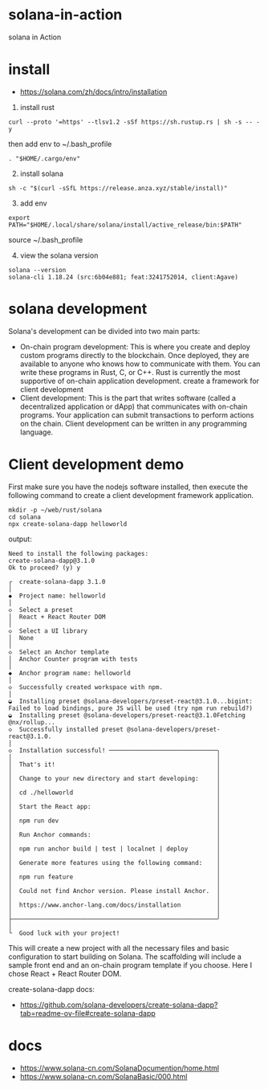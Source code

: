 # solana-in-action
solana in Action

# install
- https://solana.com/zh/docs/intro/installation
1. install rust
```shell
curl --proto '=https' --tlsv1.2 -sSf https://sh.rustup.rs | sh -s -- -y
```
then add env to ~/.bash_profile
```shell
. "$HOME/.cargo/env"
```

2. install solana
```shell
sh -c "$(curl -sSfL https://release.anza.xyz/stable/install)"
```
3. add env
```shell
export PATH="$HOME/.local/share/solana/install/active_release/bin:$PATH"
```
source ~/.bash_profile

4. view the solana version
```shell
solana --version
solana-cli 1.18.24 (src:6b04e881; feat:3241752014, client:Agave)
```
# solana development
Solana's development can be divided into two main parts:
- On-chain program development: This is where you create and deploy custom programs directly to the blockchain. Once deployed, they are available to anyone who knows how to communicate with them. You can write these programs in Rust, C, or C++. Rust is currently the most supportive of on-chain application development.
create a framework for client development
- Client development: This is the part that writes software (called a decentralized application or dApp) that communicates with on-chain programs. Your application can submit transactions to perform actions on the chain. Client development can be written in any programming language.

# Client development demo
First make sure you have the nodejs software installed, then execute the following command to create a client development framework application.
```shell
mkdir -p ~/web/rust/solana
cd solana
npx create-solana-dapp helloworld
```
output:
```
Need to install the following packages:
create-solana-dapp@3.1.0
Ok to proceed? (y) y

┌  create-solana-dapp 3.1.0
│
◆  Project name: helloworld
│
◇  Select a preset
│  React + React Router DOM
│
◇  Select a UI library
│  None
│
◇  Select an Anchor template
│  Anchor Counter program with tests
│
◆  Anchor program name: helloworld
│
◇  Successfully created workspace with npm.
│
◒  Installing preset @solana-developers/preset-react@3.1.0...bigint: Failed to load bindings, pure JS will be used (try npm run rebuild?)
◒  Installing preset @solana-developers/preset-react@3.1.0Fetching @nx/rollup...
◇  Successfully installed preset @solana-developers/preset-react@3.1.0.
│
◇  Installation successful! ──────────────────────────────╮
│                                                         │
│  That's it!                                             │
│                                                         │
│  Change to your new directory and start developing:     │
│                                                         │
│  cd ./helloworld                                        │
│                                                         │
│  Start the React app:                                   │
│                                                         │
│  npm run dev                                            │
│                                                         │
│  Run Anchor commands:                                   │
│                                                         │
│  npm run anchor build | test | localnet | deploy        │
│                                                         │
│  Generate more features using the following command:    │
│                                                         │
│  npm run feature                                        │
│                                                         │
│  Could not find Anchor version. Please install Anchor.  │
│                                                         │
│  https://www.anchor-lang.com/docs/installation          │
│                                                         │
├─────────────────────────────────────────────────────────╯
│
└  Good luck with your project!
```
This will create a new project with all the necessary files and basic configuration to start building on Solana. The scaffolding will include a sample front end and an on-chain program template if you choose.
Here I chose React + React Router DOM.

create-solana-dapp docs:
- https://github.com/solana-developers/create-solana-dapp?tab=readme-ov-file#create-solana-dapp

# docs
- https://www.solana-cn.com/SolanaDocumention/home.html
- https://www.solana-cn.com/SolanaBasic/000.html
